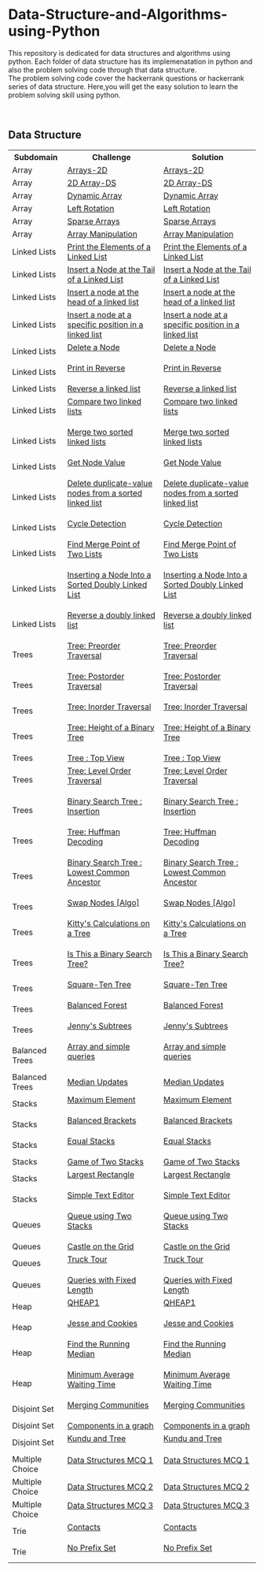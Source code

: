<h1>Data-Structure-and-Algorithms-using-Python</h1>

<p>This repository is dedicated for data structures and algorithms using python.
Each folder of data structure has its implemenatation in python and also the problem solving code through that data structure.<br>
The problem solving code cover the hackerrank questions or hackerrank series of data structure. 
Here,you will get the easy solution to learn the problem solving skill using python.</p>
<br>
<h2>Data Structure</h2>
<table style="width:100%;  align:center;">
  <tr>
    <th>Subdomain</th>
    <th>Challenge</th>
    <th>Solution</th>
  </tr>
  <tr>
    <td>Array</td>
    <td><a href="https://www.hackerrank.com/challenges/arrays-ds/problem">Arrays-2D</a></td>
    <td><a href="https://github.com/nehasm/Data-Structure-and-Algorithms-using-Python/blob/master/Array/reverse.py">Arrays-2D</a></td>
  </tr>
  <tr>
    <td>Array</td>
    <td><a href="https://www.hackerrank.com/challenges/2d-array/problem">2D Array-DS</a></td>
    <td><a href="https://github.com/nehasm/Data-Structure-and-Algorithms-using-Python/blob/master/Array/hourglass.py">2D Array-DS</a></td>
  </tr>
    <tr>
    <td>Array</td>
    <td><a href="https://www.hackerrank.com/challenges/dynamic-array/problem">Dynamic Array</a></td>
    <td><a href="https://github.com/nehasm/Data-Structure-and-Algorithms-using-Python/blob/master/Array/DynamicArray.py">Dynamic Array</a></td>
  </tr>
    <tr>
    <td>Array</td>
    <td><a href="https://www.hackerrank.com/challenges/array-left-rotation/problem">Left Rotation</a></td>
    <td><a href="https://github.com/nehasm/Data-Structure-and-Algorithms-using-Python/blob/master/Array/leftrotation.py">Left Rotation</a></td>
  </tr>
    <tr>
    <td>Array</td>
    <td><a href="https://www.hackerrank.com/challenges/sparse-arrays/problem">Sparse Arrays</a></td>
    <td><a href="https://github.com/nehasm/Data-Structure-and-Algorithms-using-Python/blob/master/Array/hourglass.py">Sparse Arrays</a></td>
  </tr>
    <tr>
    <td>Array</td>
    <td><a href="https://www.hackerrank.com/challenges/crush/problem">Array Manipulation</a></td>
    <td><a href="https://github.com/nehasm/Data-Structure-and-Algorithms-using-Python/blob/master/Array/ArrayManipulation.py">Array Manipulation</a></td>
  </tr>
    <tr>
    <td>Linked Lists</td>
    <td><a href="https://www.hackerrank.com/challenges/print-the-elements-of-a-linked-list/problem">Print the Elements of a Linked List</a></td>
    <td><a href="https://github.com/nehasm/Data-Structure-and-Algorithms-using-Python/blob/master/LinkedList/PrinttheElementofLL.py">Print the Elements of a Linked List</a></td>
  </tr>
    <tr>
    <td>Linked Lists</td>
    <td><a href="https://www.hackerrank.com/challenges/insert-a-node-at-the-tail-of-a-linked-list/problem">Insert a Node at the Tail of a Linked List</a></td>
    <td><a href="https://github.com/nehasm/Data-Structure-and-Algorithms-using-Python/blob/master/LinkedList/InsertNodeatTailofLL.py">Insert a Node at the Tail of a Linked List</a></td>
  </tr>
    <tr>
    <td>Linked Lists</td>
    <td><a href="https://www.hackerrank.com/challenges/insert-a-node-at-the-head-of-a-linked-list/problem">Insert a node at the head of a linked list</a></td>
    <td><a href="https://github.com/nehasm/Data-Structure-and-Algorithms-using-Python/blob/master/LinkedList/InsertNodeatHeadofLL.py">Insert a node at the head of a linked list</a></td>
  </tr>
    <tr>
    <td>Linked Lists</td>
    <td><a href="https://www.hackerrank.com/challenges/insert-a-node-at-a-specific-position-in-a-linked-list/problem">Insert a node at a specific position in a linked list</a></td>
    <td><a href="https://github.com/nehasm/Data-Structure-and-Algorithms-using-Python/blob/master/LinkedList/InsertNodeatPositionofLL.py">Insert a node at a specific position in a linked list</a></td>
  </tr>  
    <tr>
    <td>Linked Lists</td>
    <td><a href="https://www.hackerrank.com/challenges/delete-a-node-from-a-linked-list/problem">Delete a Node

</a></td>
    <td><a href="https://github.com/nehasm/Data-Structure-and-Algorithms-using-Python/blob/master/LinkedList/DeleteaNode.py">Delete a Node

</a></td>
  </tr>
    <tr>
    <td>Linked Lists</td>
    <td><a href="https://www.hackerrank.com/challenges/print-the-elements-of-a-linked-list-in-reverse/problem">Print in Reverse

</a></td>
    <td><a href="https://github.com/nehasm/Data-Structure-and-Algorithms-using-Python/blob/master/LinkedList/PrintinReverse.py">Print in Reverse

</a></td>
  </tr>
    <tr>
    <td>Linked Lists</td>
    <td><a href="https://www.hackerrank.com/challenges/reverse-a-linked-list/problem">Reverse a linked list</a></td>
    <td><a href="https://github.com/nehasm/Data-Structure-and-Algorithms-using-Python/blob/master/LinkedList/ReverseLL.py">Reverse a linked list</a></td>
  </tr>  
    <tr>
    <td>Linked Lists</td>
    <td><a href="https://www.hackerrank.com/challenges/compare-two-linked-lists/problem">Compare two linked lists

</a></td>
    <td><a href="https://github.com/nehasm/Data-Structure-and-Algorithms-using-Python/blob/master/LinkedList/ComparetwoLL.py">Compare two linked lists

</a></td>
  </tr>
    <tr>
    <td>Linked Lists</td>
    <td><a href="https://www.hackerrank.com/challenges/merge-two-sorted-linked-lists/problem">Merge two sorted linked lists

</a></td>
    <td><a href="https://github.com/nehasm/Data-Structure-and-Algorithms-using-Python/blob/master/LinkedList/MergetwosortedLL.py">Merge two sorted linked lists

</a></td>
  </tr>  
    <tr>
    <td>Linked Lists</td>
    <td><a href="https://www.hackerrank.com/challenges/get-the-value-of-the-node-at-a-specific-position-from-the-tail/problem">Get Node Value

</a></td>
    <td><a href="https://github.com/nehasm/Data-Structure-and-Algorithms-using-Python/blob/master/LinkedList/GetNodeValue.py">Get Node Value

</a></td>
  </tr>  
    <tr>
    <td>Linked Lists</td>
    <td><a href="https://www.hackerrank.com/challenges/delete-duplicate-value-nodes-from-a-sorted-linked-list/problem">Delete duplicate-value nodes from a sorted linked list

</a></td>
    <td><a href="https://github.com/nehasm/Data-Structure-and-Algorithms-using-Python/blob/master/LinkedList/DeleteDuplicatenodefromSortedLL.py">Delete duplicate-value nodes from a sorted linked list

</a></td>
  </tr>
    <tr>
    <td>Linked Lists</td>
    <td><a href="https://www.hackerrank.com/challenges/detect-whether-a-linked-list-contains-a-cycle/problem">Cycle Detection

</a></td>
    <td><a href="https://github.com/nehasm/Data-Structure-and-Algorithms-using-Python/blob/master/LinkedList/CycleDetection.py">Cycle Detection

</a></td>
  </tr>
    <tr>
    <td>Linked Lists</td>
    <td><a href="https://www.hackerrank.com/challenges/find-the-merge-point-of-two-joined-linked-lists/problem">Find Merge Point of Two Lists

</a></td>
    <td><a href="https://github.com/nehasm/Data-Structure-and-Algorithms-using-Python/blob/master/LinkedList/FindMergePointofTwoL.py">Find Merge Point of Two Lists

</a></td>
  </tr>
    <tr>
    <td>Linked Lists</td>
    <td><a href="https://www.hackerrank.com/challenges/insert-a-node-into-a-sorted-doubly-linked-list/problem">Inserting a Node Into a Sorted Doubly Linked List

</a></td>
    <td><a href="https://github.com/nehasm/Data-Structure-and-Algorithms-using-Python/blob/master/LinkedList/InsertNodeintosortedDLL.py">Inserting a Node Into a Sorted Doubly Linked List

</a></td>
  </tr>
    <tr>
    <td>Linked Lists</td>
    <td><a href="https://www.hackerrank.com/challenges/reverse-a-doubly-linked-list/problem">Reverse a doubly linked list

</a></td>
    <td><a href="https://github.com/nehasm/Data-Structure-and-Algorithms-using-Python/blob/master/LinkedList/ReverseDLL.py">Reverse a doubly linked list

</a></td>
  </tr>
  <tr>
  <td>Trees</td>
  <td><a href="https://www.hackerrank.com/challenges/tree-preorder-traversal/problem">Tree: Preorder Traversal

</a></td>
  <td><a href="https://github.com/nehasm/Data-Structure-and-Algorithms-using-Python/blob/master/Tree/TreePreorderTraversal.py">Tree: Preorder Traversal

</a></td>
  </tr>
    <tr>
  <td>Trees</td>
  <td><a href="https://www.hackerrank.com/challenges/tree-postorder-traversal/problem">Tree: Postorder Traversal

</a></td>
  <td><a href="https://github.com/nehasm/Data-Structure-and-Algorithms-using-Python/blob/master/Tree/TreePostorderTraversal.py">Tree: Postorder Traversal

</a></td>
  </tr>  <tr>
  <td>Trees</td>
  <td><a href="https://www.hackerrank.com/challenges/tree-inorder-traversal/problem">Tree: Inorder Traversal

</a></td>
  <td><a href="https://github.com/nehasm/Data-Structure-and-Algorithms-using-Python/blob/master/Tree/TreeInorderTraversal.py">Tree: Inorder Traversal

</a></td>
  </tr>
    <tr>
  <td>Trees</td>
  <td><a href="https://www.hackerrank.com/challenges/tree-height-of-a-binary-tree/problem">Tree: Height of a Binary Tree

</a></td>
  <td><a href="https://github.com/nehasm/Data-Structure-and-Algorithms-using-Python/blob/master/Tree/HeightofBT.py">Tree: Height of a Binary Tree

</a></td>
  </tr>  <tr>
  <td>Trees</td>
  <td><a href="https://www.hackerrank.com/challenges/tree-top-view/problem">Tree : Top View</a></td>
  <td><a href="https://github.com/nehasm/Data-Structure-and-Algorithms-using-Python/blob/master/Tree/TreeTopView.py">Tree : Top View</a></td>
  </tr>
    <tr>
  <td>Trees</td>
  <td><a href="https://www.hackerrank.com/challenges/tree-level-order-traversal/problem">Tree: Level Order Traversal

</a></td>
  <td><a href="https://github.com/nehasm/Data-Structure-and-Algorithms-using-Python/blob/master/Tree/TreeLevelOrderTraversal.py">Tree: Level Order Traversal

</a></td>
  </tr> 
  <tr>
  <td>Trees</td>
  <td><a href="https://www.hackerrank.com/challenges/binary-search-tree-insertion/problem">Binary Search Tree : Insertion

</a></td>
  <td><a href="https://github.com/nehasm/Data-Structure-and-Algorithms-using-Python/blob/master/Tree/BSTInsertion.py">Binary Search Tree : Insertion

</a></td>
  </tr> 
  <tr>
  <td>Trees</td>
  <td><a href="https://www.hackerrank.com/challenges/tree-huffman-decoding/problem">Tree: Huffman Decoding

</a></td>
  <td><a href="https://github.com/nehasm/Data-Structure-and-Algorithms-using-Python/blob/master/Tree/TreeHuffmanCoding.py">Tree: Huffman Decoding

</a></td>
  </tr> 
  <tr>
  <td>Trees</td>
  <td><a href="https://www.hackerrank.com/challenges/binary-search-tree-lowest-common-ancestor/problem">Binary Search Tree : Lowest Common Ancestor

</a></td>
  <td><a href="https://github.com/nehasm/Data-Structure-and-Algorithms-using-Python/blob/master/Tree/BSTLowercommonancester.py">Binary Search Tree : Lowest Common Ancestor

</a></td>
  </tr> 
  <tr>
  <td>Trees</td>
  <td><a href="https://www.hackerrank.com/challenges/swap-nodes-algo/problem">Swap Nodes [Algo]

</a></td>
  <td><a href="https://github.com/nehasm/Data-Structure-and-Algorithms-using-Python/blob/master/Tree/SwapNodeAlgo.py">Swap Nodes [Algo]

</a></td>
  </tr>  
  <tr>
  <td>Trees</td>
  <td><a href="https://www.hackerrank.com/challenges/kittys-calculations-on-a-tree/problem">Kitty's Calculations on a Tree

</a></td>
  <td><a href="https://github.com/nehasm/Data-Structure-and-Algorithms-using-Python/blob/master/Tree/KittyCalculationonaTree.py">Kitty's Calculations on a Tree

</a></td>
  </tr>  
  <tr>
  <td>Trees</td>
  <td><a href="https://www.hackerrank.com/challenges/is-binary-search-tree/problem">Is This a Binary Search Tree?

</a></td>
  <td><a href="https://github.com/nehasm/Data-Structure-and-Algorithms-using-Python/blob/master/Tree/IsthisBinarySearchTree.py">Is This a Binary Search Tree?

</a></td>
  </tr> 
  <tr>
  <td>Trees</td>
  <td><a href="https://www.hackerrank.com/challenges/square-ten-tree/problem">Square-Ten Tree

</a></td>
  <td><a href="https://github.com/nehasm/Data-Structure-and-Algorithms-using-Python/blob/master/Tree/Squaretentree.py">Square-Ten Tree

</a></td>
  </tr>
    <tr>
  <td>Trees</td>
  <td><a href="https://www.hackerrank.com/challenges/balanced-forest/problem">Balanced Forest

</a></td>
  <td><a href="https://github.com/nehasm/Data-Structure-and-Algorithms-using-Python/blob/master/Tree/BalancedForest.py">Balanced Forest

</a></td>
  </tr> 
  <tr>
  <td>Trees</td>
  <td><a href="https://www.hackerrank.com/challenges/jenny-subtrees/problem">Jenny's Subtrees

</a></td>
  <td><a href="https://github.com/nehasm/Data-Structure-and-Algorithms-using-Python/blob/master/Tree/JennySubtree.py">Jenny's Subtrees

</a></td>
  </tr>
    <tr>
  <td>Balanced Trees</td>
  <td><a href="https://www.hackerrank.com/challenges/array-and-simple-queries/problem">Array and simple queries

</a></td>
  <td><a href="https://github.com/nehasm/Data-Structure-and-Algorithms-using-Python/blob/master/Tree/ArrayandSimpleQueries.py">Array and simple queries

</a></td>
  </tr>
    <tr>
  <td>Balanced Trees</td>
  <td><a href="https://www.hackerrank.com/challenges/median/problem">Median Updates
</a></td>
  <td><a href="https://github.com/nehasm/Data-Structure-and-Algorithms-using-Python/blob/master/Tree/MedianUpdates.py">Median Updates
</a></td>
  </tr>
   <tr>
  <td>Stacks</td>
  <td><a href="https://www.hackerrank.com/challenges/maximum-element/problem">Maximum Element

</a></td>
  <td><a href="https://github.com/nehasm/Data-Structure-and-Algorithms-using-Python/blob/master/Stack/MaximumElement.py">Maximum Element

</a></td>
  </tr>
     <tr>
  <td>Stacks</td>
  <td><a href="https://www.hackerrank.com/challenges/balanced-brackets/problem">Balanced Brackets

</a></td>
  <td><a href="https://github.com/nehasm/Data-Structure-and-Algorithms-using-Python/blob/master/Stack/BalancedBrackets.py">Balanced Brackets

</a></td>
  </tr>
     <tr>
  <td>Stacks</td>
  <td><a href="https://www.hackerrank.com/challenges/equal-stacks/problem">Equal Stacks

</a></td>
  <td><a href="https://github.com/nehasm/Data-Structure-and-Algorithms-using-Python/blob/master/Stack/EqualStacks.py">Equal Stacks

</a></td>
  </tr>   <tr>
  <td>Stacks</td>
  <td><a href="https://www.hackerrank.com/challenges/game-of-two-stacks/problem">Game of Two Stacks</a></td>
  <td><a href="https://github.com/nehasm/Data-Structure-and-Algorithms-using-Python/blob/master/Stack/GameofTwoStacks.py">Game of Two Stacks</a></td>
  </tr>
     <tr>
  <td>Stacks</td>
  <td><a href="https://www.hackerrank.com/challenges/largest-rectangle/problem">Largest Rectangle

</a></td>
  <td><a href="https://github.com/nehasm/Data-Structure-and-Algorithms-using-Python/blob/master/Stack/LargestRectangle.py">Largest Rectangle

</a></td>
  </tr>
     <tr>
  <td>Stacks</td>
  <td><a href="https://www.hackerrank.com/challenges/simple-text-editor/problem">Simple Text Editor

</a></td>
  <td><a href="https://github.com/nehasm/Data-Structure-and-Algorithms-using-Python/blob/master/Stack/SimpleTextEditor.py">Simple Text Editor

</a></td>
  </tr>   <tr>
  <td>Queues</td>
  <td><a href="https://www.hackerrank.com/challenges/queue-using-two-stacks/problem">Queue using Two Stacks

</a></td>
  <td><a href="https://github.com/nehasm/Data-Structure-and-Algorithms-using-Python/blob/master/Queue/Queueusingtwostack.py">Queue using Two Stacks

</a></td>
  </tr>
     <tr>
  <td>Queues</td>
  <td><a href="https://www.hackerrank.com/challenges/castle-on-the-grid/problem">Castle on the Grid</a></td>
  <td><a href="https://github.com/nehasm/Data-Structure-and-Algorithms-using-Python/blob/master/Queue/CastleontheGrid.py">Castle on the Grid</a></td>
  </tr>
       <tr>
  <td>Queues</td>
  <td><a href="https://www.hackerrank.com/challenges/truck-tour/problem">Truck Tour

</a></td>
  <td><a href="https://github.com/nehasm/Data-Structure-and-Algorithms-using-Python/blob/master/Queue/TruckTour.py">Truck Tour

</a></td>
  </tr>
       <tr>
  <td>Queues</td>
  <td><a href="https://www.hackerrank.com/challenges/queries-with-fixed-length/problem">Queries with Fixed Length</a></td>
  <td><a href="https://github.com/nehasm/Data-Structure-and-Algorithms-using-Python/blob/master/Queue/QuerieswithFixedLength.py">Queries with Fixed Length</a></td>
  </tr>
       <tr>
  <td>Heap</td>
  <td><a href="https://www.hackerrank.com/challenges/qheap1/problem">QHEAP1

</a></td>
  <td><a href="https://github.com/nehasm/Data-Structure-and-Algorithms-using-Python/blob/master/Heap/QHeap1.py">QHEAP1

</a></td>
  </tr>
           <tr>
  <td>Heap</td>
  <td><a href="https://www.hackerrank.com/challenges/jesse-and-cookies/problem">Jesse and Cookies

</a></td>
  <td><a href="https://github.com/nehasm/Data-Structure-and-Algorithms-using-Python/blob/master/Heap/JesseandCookies.py">Jesse and Cookies

</a></td>
  </tr>
         <tr>
  <td>Heap</td>
  <td><a href="https://www.hackerrank.com/challenges/find-the-running-median/problem">Find the Running Median


</a></td>
  <td><a href="https://github.com/nehasm/Data-Structure-and-Algorithms-using-Python/blob/master/Heap/FindtheRunningMedian.py">Find the Running Median


</a></td>
  </tr>
         <tr>
  <td>Heap</td>
  <td><a href="https://www.hackerrank.com/challenges/minimum-average-waiting-time/problem">Minimum Average Waiting Time

</a></td>
  <td><a href="https://github.com/nehasm/Data-Structure-and-Algorithms-using-Python/blob/master/Heap/MinimumAverageWaitingTime.py">Minimum Average Waiting Time

</a></td>
  </tr>
  <tr>
  <td>Disjoint Set</td>
  <td><a href="https://www.hackerrank.com/challenges/merging-communities/problem">Merging Communities

</a></td>
  <td><a href="https://github.com/nehasm/Data-Structure-and-Algorithms-using-Python/blob/master/DisjointSets/MergingCommunities.py">Merging Communities

</a></td>
  </tr>
    <tr>
  <td>Disjoint Set</td>
  <td><a href="https://www.hackerrank.com/challenges/components-in-graph/problem">Components in a graph</a></td>
  <td><a href="https://github.com/nehasm/Data-Structure-and-Algorithms-using-Python/blob/master/DisjointSets/Componentsinagraph.py">Components in a graph</a></td>
  </tr>
    <tr>
  <td>Disjoint Set</td>
  <td><a href="https://www.hackerrank.com/challenges/kundu-and-tree/problem">Kundu and Tree

</a></td>
  <td><a href="https://github.com/nehasm/Data-Structure-and-Algorithms-using-Python/blob/master/DisjointSets/KunduandTree.py">Kundu and Tree

</a></td>
  </tr>
  <tr>
  <td>Multiple Choice</td>
  <td><a href="https://www.hackerrank.com/challenges/how-well-do-you-know-trees/problem">Data Structures MCQ 1

</a></td>
  <td><a href="https://github.com/nehasm/Data-Structure-and-Algorithms-using-Python/blob/master/MCQ/MCQ.txt">Data Structures MCQ 1

</a></td>
  </tr>
      <tr>
  <td>Multiple Choice</td>
  <td><a href="https://www.hackerrank.com/challenges/are-you-an-expert-on-data-structures/problem">Data Structures MCQ 2</a></td>
  <td><a href="https://github.com/nehasm/Data-Structure-and-Algorithms-using-Python/blob/master/MCQ/MCQ.txt">Data Structures MCQ 2</a></td>
  </tr>
    <tr>
  <td>Multiple Choice</td>
  <td><a href="https://www.hackerrank.com/challenges/are-you-an-expert-on-data-structures-1/problem">Data Structures MCQ 3

</a></td>
  <td><a href="https://github.com/nehasm/Data-Structure-and-Algorithms-using-Python/blob/master/MCQ/MCQ.txt">Data Structures MCQ 3

</a></td>
  </tr>
  <tr>
  <td>Trie</td>
  <td><a href="https://www.hackerrank.com/challenges/contacts/problem">Contacts

</a></td>
  <td><a href="https://github.com/nehasm/Data-Structure-and-Algorithms-using-Python/blob/master/Trie/Contacts.py">Contacts

</a></td>
  </tr>
    <tr>
  <td>Trie</td>
  <td><a href="https://www.hackerrank.com/challenges/no-prefix-set/problem">No Prefix Set

</a></td>
  <td><a href="https://github.com/nehasm/Data-Structure-and-Algorithms-using-Python/blob/master/Trie/NoPrefixSet.py">No Prefix Set

</a></td>
  </tr>
</table>

